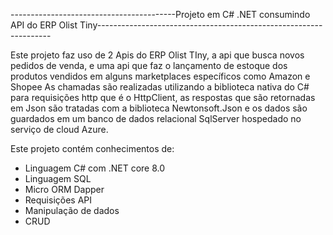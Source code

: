 -----------------------------------------Projeto em C# .NET consumindo API do ERP Olist Tiny------------------------------------------------------------------
 
 
 
 Este projeto faz uso de 2 Apis do ERP Olist TIny, a api que busca novos pedidos de venda, e uma api que faz o lançamento de estoque dos produtos vendidos em alguns marketplaces específicos como Amazon e Shopee
 As chamadas são realizadas utilizando a biblioteca nativa do C# para requisições http que é o HttpClient,
 as respostas que são retornadas em Json são tratadas com a biblioteca Newtonsoft.Json
 e os dados são guardados em um banco de dados relacional SqlServer hospedado no serviço de cloud Azure.

 Este projeto contém conhecimentos de:
 - Linguagem C# com .NET core 8.0
 - Linguagem SQL
 - Micro ORM Dapper
 - Requisições API
 - Manipulação de dados
 - CRUD

